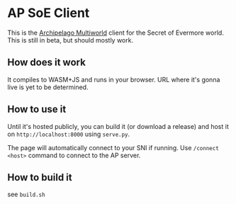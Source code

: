 # AP SoE Client

This is the [Archipelago Multiworld](https://github.com/ArchipelagoMW/Archipelago) client for the Secret of Evermore
world. This is still in beta, but should mostly work.

## How does it work

It compiles to WASM+JS and runs in your browser. URL where it's gonna live is yet to be determined.

## How to use it

Until it's hosted publicly, you can build it (or download a release) and host it on `http://localhost:8000`
using `serve.py`.

The page will automatically connect to your SNI if running. Use `/connect <host>` command to connect to the AP server.

## How to build it

see `build.sh`
